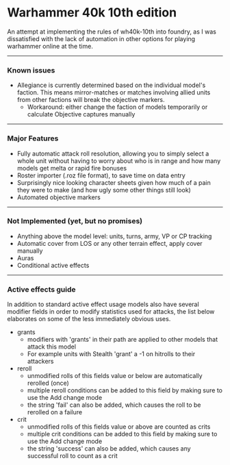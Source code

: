 # Warhammer 40k 10th edition

An attempt at implementing the rules of wh40k-10th into foundry, as I was dissatisfied with the lack of automation in other options for playing warhammer online at the time.

---
### Known issues

- Allegiance is currently determined based on the individual model's faction. This means mirror-matches or matches involving allied units from other factions will break the objective markers.
  - Workaround: either change the faction of models temporarily or calculate Objective captures manually

---
### Major Features

- Fully automatic attack roll resolution, allowing you to simply select a whole unit without having to worry about who is in range and how many models get melta or rapid fire bonuses
- Roster importer (.roz file format), to save time on data entry
- Surprisingly nice looking character sheets given how much of a pain they were to make (and how ugly some other things still look)
- Automated objective markers
---
### Not Implemented (yet, but no promises)

- Anything above the model level: units, turns, army, VP or CP tracking
- Automatic cover from LOS or any other terrain effect, apply cover manually 
- Auras
- Conditional active effects

---
### Active effects guide
In addition to standard active effect usage models also have several modifier fields in order to modify statistics used for attacks, the list below elaborates on some of the less immediately obvious uses.

- grants
  - modifiers with 'grants' in their path are applied to other models that attack this model
  - For example units with Stealth 'grant' a -1 on hitrolls to their attackers
- reroll
  - unmodified rolls of this fields value or below are automatically rerolled (once)
  - multiple reroll conditions can be added to this field by making sure to use the Add change mode
  - the string 'fail' can also be added, which causes the roll to be rerolled on a failure
- crit
  - unmodified rolls of this fields value or above are counted as crits
  - multiple crit conditions can be added to this field by making sure to use the Add change mode
  - the string 'success' can also be added, which causes any successful roll to count as a crit